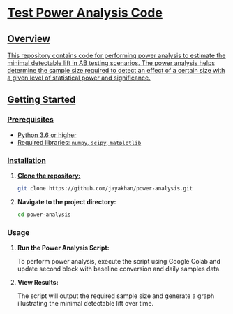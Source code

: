 <a target="_blank" href="https://colab.research.google.com/github/jayakhan/power-analysis/blob/main/power_analysis.ipynb">

# Test Power Analysis Code

## Overview

This repository contains code for performing power analysis to estimate the minimal detectable lift in AB testing scenarios. The power analysis helps determine the sample size required to detect an effect of a certain size with a given level of statistical power and significance.

## Getting Started

### Prerequisites

- Python 3.6 or higher
- Required libraries: `numpy`, `scipy`, `matplotlib`

### Installation

1. **Clone the repository:**

   ```bash
   git clone https://github.com/jayakhan/power-analysis.git
   ```

2. **Navigate to the project directory:**

   ```bash
   cd power-analysis
   ```


### Usage

1. **Run the Power Analysis Script:**

   To perform power analysis, execute the script using Google Colab and update second block with baseline conversion and daily samples data.

2. **View Results:**

   The script will output the required sample size and generate a graph illustrating the minimal detectable lift over time. 
